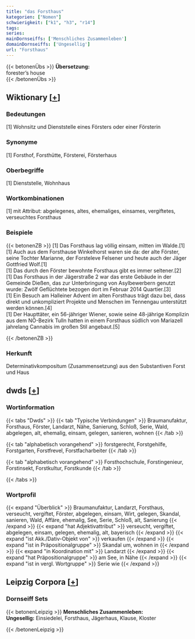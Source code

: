 ```yaml
---
title: "das Forsthaus"
kategorien: ["Nomen"]
schwierigkeit: ["k1", "h3", "r14"]
tags:
series:
mainDornseiffs: ['Menschliches Zusammenleben']
domainDornseiffs: ['Ungesellig']
url: "Forsthaus"
---
```


{{< betonenÜbs >}}
**Übersetzung:**  
forester’s house  
{{< /betonenÜbs >}}

## Wiktionary [[+](https://de.wiktionary.org/wiki/Forsthaus)]

### Bedeutungen
[1] Wohnsitz und Dienststelle eines Försters oder einer Försterin  

### Synonyme
[1] Forsthof, Forsthütte, Försterei, Försterhaus  

### Oberbegriffe
[1] Dienststelle, Wohnhaus  

### Wortkombinationen
[1] mit Attribut: abgelegenes, altes, ehemaliges, einsames, vergiftetes, verseuchtes Forsthaus  

### Beispiele
{{< betonenZB >}}
[1] Das Forsthaus lag völlig einsam, mitten im Walde.[1]  
[1] Auch aus dem Forsthause Winkelhorst waren sie da: der alte Förster, seine Tochter Marianne, der Forsteleve Felsener und heute auch der Jäger Gottfried Wolf.[1]  
[1] Das durch den Förster bewohnte Forsthaus gibt es immer seltener.[2]  
[1] Das Forsthaus in der Jägerstraße 2 war das erste Gebäude in der Gemeinde Dießen, das zur Unterbringung von Asylbewerbern genutzt wurde: Zwölf Geflüchtete bezogen dort im Februar 2014 Quartier.[3]  
[1] Ein Besuch am Halleiner Advent im alten Forsthaus trägt dazu bei, dass direkt und unkompliziert Projekte und Menschen im Tennengau unterstützt werden können.[4]  
[1] Der Haupttäter, ein 56-jähriger Wiener, sowie seine 48-jährige Komplizin aus dem NÖ-Bezirk Tulln hatten in einem Forsthaus südlich von Mariazell jahrelang Cannabis im großen Stil angebaut.[5]  

{{< /betonenZB >}}
### Herkunft
Determinativkompositum (Zusammensetzung) aus den Substantiven Forst und Haus  



## dwds [[+](https://www.dwds.de/wb/Forsthaus)]

### Wortinformation
{{< tabs "Dwds" >}}
{{< tab "Typische Verbindungen" >}}
Braumanufaktur, Forsthaus, Förster, Landarzt, Nähe, Sanierung, Schloß, Serie, Wald, abgelegen, alt, ehemalig, einsam, gelegen, sanieren, wohnen
{{< /tab >}}

{{< tab "alphabetisch vorangehend" >}}
forstgerecht, Forstgehilfe, Forstgarten, Forstfrevel, Forstfacharbeiter
{{< /tab >}}

{{< tab "alphabetisch vorangehend" >}}
Forsthochschule, Forstingenieur, Forstinsekt, Forstkultur, Forstkunde
{{< /tab >}}

{{< /tabs >}}

### Wortprofil
{{< expand "Überblick" >}} Braumanufaktur, Landarzt, Forsthaus, verseucht, vergiftet, Förster, abgelegen, einsam, Wirt, gelegen, Skandal, sanieren, Wald, Affäre, ehemalig, See, Serie, Schloß, alt, Sanierung {{< /expand >}}
{{< expand "hat Adjektivattribut" >}} verseucht, vergiftet, abgelegen, einsam, gelegen, ehemalig, alt, bayerisch {{< /expand >}}
{{< expand "ist Akk./Dativ-Objekt von" >}} verkaufen {{< /expand >}}
{{< expand "ist in Präpositionalgruppe" >}} Skandal um, wohnen in {{< /expand >}}
{{< expand "in Koordination mit" >}} Landarzt {{< /expand >}}
{{< expand "hat Präpositionalgruppe" >}} am See, in Nähe {{< /expand >}}
{{< expand "ist in vergl. Wortgruppe" >}} Serie wie {{< /expand >}}

## Leipzig Corpora [[+](https://corpora.uni-leipzig.de/en/res?word=Forsthaus&corpusId=deu_newscrawl-public_2018)]

### Dornseiff Sets
{{< betonenLeipzig >}}
**Menschliches Zusammenleben:**  
**Ungesellig:** Einsiedelei, Forsthaus, Jägerhaus, Klause, Kloster  

{{< /betonenLeipzig >}}
